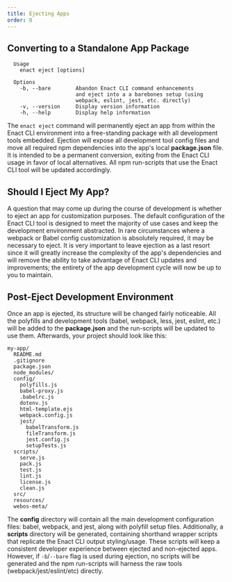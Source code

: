 ```yaml
---
title: Ejecting Apps
order: 8
---
```

## Converting to a Standalone App Package

```
  Usage
    enact eject [options]

  Options
    -b, --bare        Abandon Enact CLI command enhancements
                      and eject into a a barebones setup (using
                      webpack, eslint, jest, etc. directly)
    -v, --version     Display version information
    -h, --help        Display help information
```
The `enact eject` command will permanently eject an app from within the Enact CLI environment into a free-standing package with all development tools embedded. Ejection will expose all development tool config files and move all required npm dependencies into the app's local **package.json** file. It is intended to be a permanent conversion, exiting from the Enact CLI usage in favor of local alternatives. All npm run-scripts that use the Enact CLI tool will be updated accordingly.

## Should I Eject My App?

A question that may come up during the course of development is whether to eject an app for customization purposes. The default configuration of the Enact CLI tool is designed to meet the majority of use cases and keep the development environment abstracted. In rare circumstances where a webpack or Babel config customization is absolutely required, it may be necessary to eject. It is very important to leave ejection as a last resort since it will greatly increase the complexity of the app's dependencies and will remove the ability to take advantage of Enact CLI updates and improvements; the entirety of the app development cycle will now be up to you to maintain.

## Post-Eject Development Environment

Once an app is ejected, its structure will be changed fairly noticeable. All the polyfills and development tools (babel, webpack, less, jest, eslint, etc.) will be added to the **package.json** and the run-scripts will be updated to use them.  Afterwards, your project should look like this:
```
my-app/
  README.md
  .gitignore
  package.json
  node_modules/
  config/
    polyfills.js
    babel-proxy.js
    .babelrc.js
    dotenv.js
    html-template.ejs
    webpack.config.js
    jest/
      babelTransform.js
      fileTransform.js
      jest.config.js
      setupTests.js
  scripts/
    serve.js
    pack.js
    test.js
    lint.js
    license.js
    clean.js
  src/
  resources/
  webos-meta/
```

The **config** directory will contain all the main development configuration files: babel, webpack, and jest, along with polyfill setup files. Additionally, a **scripts** directory will be generated, containing shorthand wrapper scripts that replicate the Enact CLI output styling/usage. These scripts will keep a consistent developer experience between ejected and non-ejected apps. However, if `-b`/`--bare` flag is used during ejection, no scripts will be generated and the npm run-scripts will harness the raw tools (webpack/jest/eslint/etc) directly.
